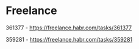 # Freelance


361377 - https://freelance.habr.com/tasks/361377

359281 - https://freelance.habr.com/tasks/359281
